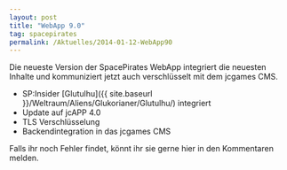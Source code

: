 ```yaml
---
layout: post
title: "WebApp 9.0"
tag: spacepirates
permalink: /Aktuelles/2014-01-12-WebApp90
---
```


Die neueste Version der SpacePirates WebApp integriert die neuesten Inhalte und kommuniziert jetzt auch verschlüsselt mit dem jcgames CMS.

- SP:Insider [Glutulhu]({{ site.baseurl }}/Weltraum/Aliens/Glukorianer/Glutulhu/) integriert
- Update auf jcAPP 4.0
- TLS Verschlüsselung
- Backendintegration in das jcgames CMS

Falls ihr noch Fehler findet, könnt ihr sie gerne hier in den Kommentaren melden.
